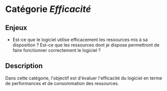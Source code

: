 # Catégorie *Efficacité*

## Enjeux

- Est-ce que le logiciel utilise efficacement les ressources mis à sa disposition ? Est-ce que les ressources dont je dispose permettront de faire fonctionner correctement le logiciel ?

## Description

Dans cette catégorie, l'objectif est d'évaluer l'efficacité du logiciel en terme de performances et de consommation des ressources. 
